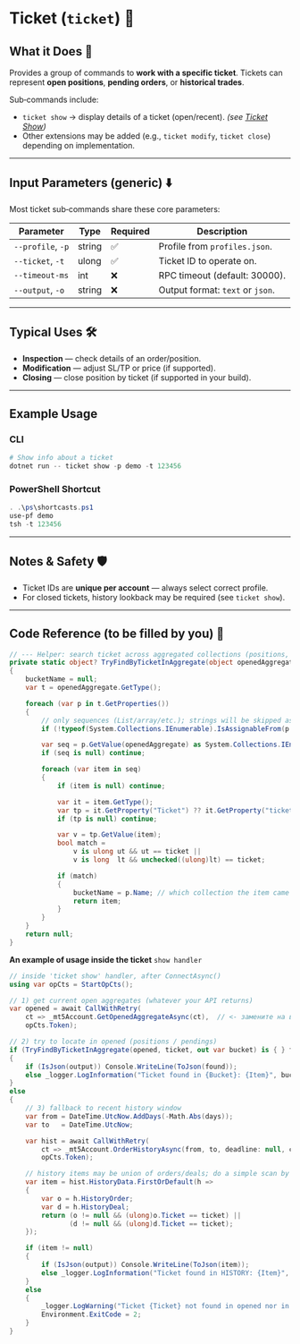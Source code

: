 # Ticket (`ticket`) 🎫

## What it Does 🎯

Provides a group of commands to **work with a specific ticket**.
Tickets can represent **open positions**, **pending orders**, or **historical trades**.

Sub‑commands include:

* `ticket show` → display details of a ticket (open/recent). *(see [Ticket Show](Ticket_Show_Doc.md))*
* Other extensions may be added (e.g., `ticket modify`, `ticket close`) depending on implementation.

---

## Input Parameters (generic) ⬇️

Most ticket sub‑commands share these core parameters:

| Parameter         | Type   | Required | Description                      |
| ----------------- | ------ | -------- | -------------------------------- |
| `--profile`, `-p` | string | ✅        | Profile from `profiles.json`.    |
| `--ticket`, `-t`  | ulong  | ✅        | Ticket ID to operate on.         |
| `--timeout-ms`    | int    | ❌        | RPC timeout (default: 30000).    |
| `--output`, `-o`  | string | ❌        | Output format: `text` or `json`. |

---

## Typical Uses 🛠️

* **Inspection** — check details of an order/position.
* **Modification** — adjust SL/TP or price (if supported).
* **Closing** — close position by ticket (if supported in your build).

---

## Example Usage

### CLI

```powershell
# Show info about a ticket
dotnet run -- ticket show -p demo -t 123456
```

### PowerShell Shortcut

```powershell
. .\ps\shortcasts.ps1
use-pf demo
tsh -t 123456
```

---

## Notes & Safety 🛡️

* Ticket IDs are **unique per account** — always select correct profile.
* For closed tickets, history lookback may be required (see `ticket show`).

---

## Code Reference (to be filled by you) 🧩

```csharp
// --- Helper: search ticket across aggregated collections (positions, pendings, etc.)
private static object? TryFindByTicketInAggregate(object openedAggregate, ulong ticket, out string? bucketName)
{
    bucketName = null;
    var t = openedAggregate.GetType();

    foreach (var p in t.GetProperties())
    {
        // only sequences (List/array/etc.); strings will be skipped as IEnumerable<char>
        if (!typeof(System.Collections.IEnumerable).IsAssignableFrom(p.PropertyType)) continue;

        var seq = p.GetValue(openedAggregate) as System.Collections.IEnumerable;
        if (seq is null) continue;

        foreach (var item in seq)
        {
            if (item is null) continue;

            var it = item.GetType();
            var tp = it.GetProperty("Ticket") ?? it.GetProperty("ticket");
            if (tp is null) continue;

            var v = tp.GetValue(item);
            bool match =
                v is ulong ut && ut == ticket ||
                v is long  lt && unchecked((ulong)lt) == ticket;

            if (match)
            {
                bucketName = p.Name; // which collection the item came from
                return item;
            }
        }
    }
    return null;
}
```
**An example of usage inside the ticket** `show handler`

```csharp
// inside 'ticket show' handler, after ConnectAsync()
using var opCts = StartOpCts();

// 1) get current open aggregates (whatever your API returns)
var opened = await CallWithRetry(
    ct => _mt5Account.GetOpenedAggregateAsync(ct),  // <- замените на ваш реальный вызов
    opCts.Token);

// 2) try to locate in opened (positions / pendings)
if (TryFindByTicketInAggregate(opened, ticket, out var bucket) is { } found)
{
    if (IsJson(output)) Console.WriteLine(ToJson(found));
    else _logger.LogInformation("Ticket found in {Bucket}: {Item}", bucket, ToJson(found));
}
else
{
    // 3) fallback to recent history window
    var from = DateTime.UtcNow.AddDays(-Math.Abs(days));
    var to   = DateTime.UtcNow;

    var hist = await CallWithRetry(
        ct => _mt5Account.OrderHistoryAsync(from, to, deadline: null, cancellationToken: ct),
        opCts.Token);

    // history items may be union of orders/deals; do a simple scan by Ticket
    var item = hist.HistoryData.FirstOrDefault(h =>
    {
        var o = h.HistoryOrder;
        var d = h.HistoryDeal;
        return (o != null && (ulong)o.Ticket == ticket) ||
               (d != null && (ulong)d.Ticket == ticket);
    });

    if (item != null)
    {
        if (IsJson(output)) Console.WriteLine(ToJson(item));
        else _logger.LogInformation("Ticket found in HISTORY: {Item}", ToJson(item));
    }
    else
    {
        _logger.LogWarning("Ticket {Ticket} not found in opened nor in the last {Days}d history.", ticket, days);
        Environment.ExitCode = 2;
    }
}
```
